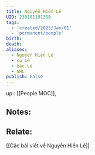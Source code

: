 ```yaml
---
title: Nguyễn Hiến Lê
UID: 230101191359
tags:
  - 'created/2023/Jan/01'
  - 'permanent/people'
birth:
death:
aliases:
  - Nguyễn Hiến Lê
  - cụ Lê
  - bác Lê
  - NHL
publish: False
---
```

up:: [[People MOC]],

## Notes:

## Relate:
[[Các bài viết về Nguyễn Hiến Lê]]
